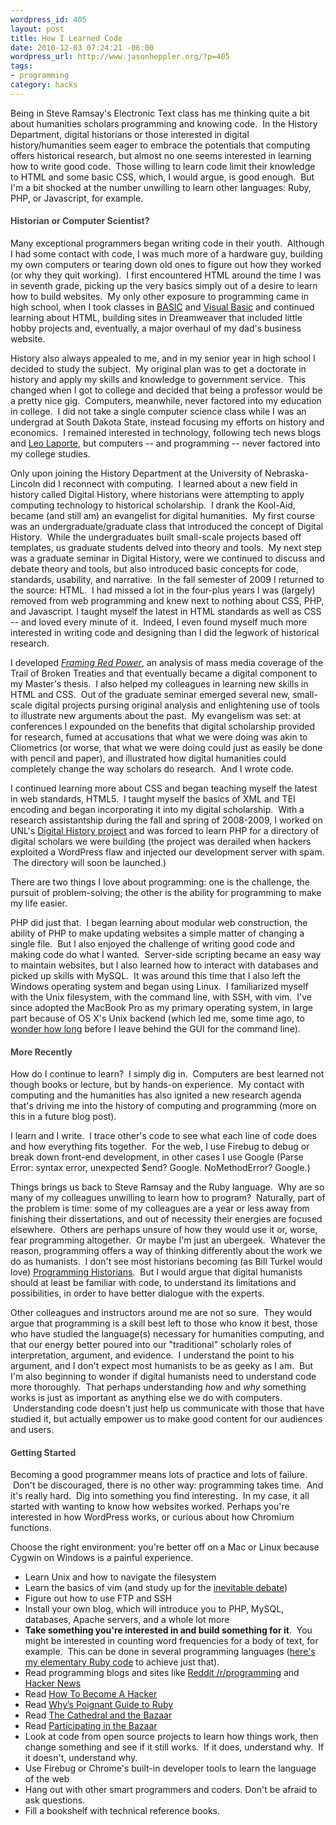 ```yaml
---
wordpress_id: 405
layout: post
title: How I Learned Code
date: 2010-12-03 07:24:21 -06:00
wordpress_url: http://www.jasonheppler.org/?p=405
tags:
- programming
category: hacks
---
```

Being in Steve Ramsay's Electronic Text class has me thinking quite a bit about humanities scholars programming and knowing code.  In the History Department, digital historians or those interested in digital history/humanities seem eager to embrace the potentials that computing offers historical research, but almost no one seems interested in learning how to write good code.  Those willing to learn code limit their knowledge to HTML and some basic CSS, which, I would argue, is good enough.  But I'm a bit shocked at the number unwilling to learn other languages: Ruby, PHP, or Javascript, for example.  <!--more-->

<h4><span style="color: #444444;">Historian or Computer Scientist?</span></h4>
Many exceptional programmers began writing code in their youth.  Although I had some contact with code, I was much more of a hardware guy, building my own computers or tearing down old ones to figure out how they worked (or why they quit working).  I first encountered HTML around the time I was in seventh grade, picking up the very basics simply out of a desire to learn how to build websites.  My only other exposure to programming came in high school, when I took classes in <a href="http://en.wikipedia.org/wiki/BASIC">BASIC</a> and <a href="http://en.wikipedia.org/wiki/Visual_basic">Visual Basic</a> and continued learning about HTML, building sites in Dreamweaver that included little hobby projects and, eventually, a major overhaul of my dad's business website.

History also always appealed to me, and in my senior year in high school I decided to study the subject.  My original plan was to get a doctorate in history and apply my skills and knowledge to government service.  This changed when I got to college and decided that being a professor would be a pretty nice gig.  Computers, meanwhile, never factored into my education in college.  I did not take a single computer science class while I was an undergrad at South Dakota State, instead focusing my efforts on history and economics.  I remained interested in technology, following tech news blogs and <a href="http://twit.tv/">Leo Laporte</a>, but computers -- and programming -- never factored into my college studies.

Only upon joining the History Department at the University of Nebraska-Lincoln did I reconnect with computing.  I learned about a new field in history called Digital History, where historians were attempting to apply computing technology to historical scholarship.  I drank the Kool-Aid, became (and still am) an evangelist for digital humanities.  My first course was an undergraduate/graduate class that introduced the concept of Digital History.  While the undergraduates built small-scale projects based off templates, us graduate students delved into theory and tools.  My next step was a graduate seminar in Digital History, were we continued to discuss and debate theory and tools, but also introduced basic concepts for code, standards, usability, and narrative.  In the fall semester of 2009 I returned to the source: HTML.  I had missed a lot in the four-plus years I was (largely) removed from web programming and knew next to nothing about CSS, PHP, and Javascript<em>.</em> I taught myself the latest in HTML standards as well as CSS -- and loved every minute of it.  Indeed, I even found myself much more interested in writing code and designing than I did the legwork of historical research.

I developed <em><a href="http://www.framingredpower.org">Framing Red Power</a></em>, an analysis of mass media coverage of the Trail of Broken Treaties and that eventually became a digital component to my Master's thesis.  I also helped my colleagues in learning new skills in HTML and CSS.  Out of the graduate seminar emerged several new, small-scale digital projects pursing original analysis and enlightening use of tools to illustrate new arguments about the past.  My evangelism was set: at conferences I expounded on the benefits that digital scholarship provided for research, fumed at accusations that what we were doing was akin to Cliometrics (or worse, that what we were doing could just as easily be done with pencil and paper), and illustrated how digital humanities could completely change the way scholars do research.  And I wrote code.

I continued learning more about CSS and began teaching myself the latest in web standards, HTML5.  I taught myself the basics of XML and TEI encoding and began incorporating it into my digital scholarship.  With a research assistantship during the fall and spring of 2008-2009, I worked on UNL's <a href="http://digitalhistory.unl.edu/">Digital History project</a> and was forced to learn PHP for a directory of digital scholars we were building (the project was derailed when hackers exploited a WordPress flaw and injected our development server with spam.  The directory will soon be launched.)

There are two things I love about programming: one is the challenge, the pursuit of problem-solving; the other is the ability for programming to make my life easier.

PHP did just that.  I began learning about modular web construction, the ability of PHP to make updating websites a simple matter of changing a single file.  But I also enjoyed the challenge of writing good code and making code do what I wanted.  Server-side scripting became an easy way to maintain websites, but I also learned how to interact with databases and picked up skills with MySQL.  It was around this time that I also left the Windows operating system and began using Linux.  I familiarized myself with the Unix filesystem, with the command line, with SSH, with vim.  I've since adopted the MacBook Pro as my primary operating system, in large part because of OS X's Unix backend (which led me, some time ago, to <a href="http://twitter.com/#!/jaheppler/status/24679139192">wonder how long</a> before I leave behind the GUI for the command line).
<h4><span style="color: #444444;">More Recently</span></h4>
How do I continue to learn?  I simply dig in.  Computers are best learned not though books or lecture, but by hands-on experience.  My contact with computing and the humanities has also ignited a new research agenda that's driving me into the history of computing and programming (more on this in a future blog post).

I learn and I write.  I trace other's code to see what each line of code does and how everything fits together.  For the web, I use Firebug to debug or break down front-end development, in other cases I use Google (Parse Error: syntax error, unexpected $end? Google. NoMethodError? Google.)

Things brings us back to Steve Ramsay and the Ruby language.  Why are so many of my colleagues unwilling to learn how to program?  Naturally, part of the problem is time: some of my colleagues are a year or less away from finishing their dissertations, and out of necessity their energies are focused elsewhere.  Others are perhaps unsure of how they would use it or, worse, fear programming altogether.  Or maybe I'm just an ubergeek.  Whatever the reason, programming offers a way of thinking differently about the work we do as humanists.  I don't see most historians becoming (as Bill Turkel would love) <a href="http://niche-canada.org/programming-historian">Programming Historians</a>.  But I would argue that digital humanists should at least be familiar with code, to understand its limitations and possibilities, in order to have better dialogue with the experts.

Other colleagues and instructors around me are not so sure.  They would argue that programming is a skill best left to those who know it best, those who have studied the language(s) necessary for humanities computing, and that our energy better poured into our "traditional" scholarly roles of interpretation, argument, and evidence.  I understand the point to his argument, and I don't expect most humanists to be as geeky as I am.  But I'm also beginning to wonder if digital humanists need to understand code more thoroughly.  That perhaps understanding <em>how</em> and <em>why</em> something works is just as important as anything else we do with computers.  Understanding code doesn't just help us communicate with those that have studied it, but actually empower us to make good content for our audiences and users.
<h4><span style="color: #444444;">Getting Started</span></h4>
Becoming a good programmer means lots of practice and lots of failure.  Don't be discouraged, there is no other way: programming takes time.  And it's really hard.  Dig into something you find interesting.  In my case, it all started with wanting to know how websites worked. Perhaps you're interested in how WordPress works, or curious about how Chromium functions.

Choose the right environment: you're better off on a Mac or Linux because Cygwin on Windows is a painful experience.
<ul>
	<li>Learn Unix and how to navigate the filesystem</li>
	<li>Learn the basics of vim (and study up for the <a href="http://xkcd.com/378/">inevitable debate</a>)</li>
	<li>Figure out how to use FTP and SSH</li>
	<li>Install your own blog, which will introduce you to PHP, MySQL, databases, Apache servers, and a whole lot more</li>
	<li><strong>Take something you're interested in and build something for it</strong>.  You might be interested in counting word frequencies for a body of text, for example.  This can be done in several programming languages (<a href="http://www.jasonheppler.org/2010/11/28/freqr-a-command-line-word-frequency-generator/">here's my elementary Ruby code</a> to achieve just that).</li>
	<li>Read programming blogs and sites like <a href="http://www.reddit.com/r/programming/">Reddit /r/programming</a> and <a href="http://news.ycombinator.com/">Hacker News</a></li>
	<li>Read <a href="http://www.catb.org/~esr/faqs/hacker-howto.html">How To Become A Hacker</a></li>
	<li>Read <a href="http://poignantguide.net/ruby/chapter-1.html">Why’s Poignant Guide to Ruby</a></li>
	<li>Read <a href="http://www.catb.org/~esr/writings/cathedral-bazaar/cathedral-bazaar/">The Cathedral and the Bazaar</a></li>
	<li>Read <a href="http://clioweb.org/2010/06/10/participating-in-the-bazaar-sharing-code-in-the-digital-humanities/">Participating in the Bazaar</a></li>
	<li>Look at code from open source projects to learn how things work, then change something and see if it still works.  If it does, understand why.  If it doesn't, understand why.</li>
	<li>Use Firebug or Chrome's built-in developer tools to learn the language of the web</li>
	<li>Hang out with other smart programmers and coders. Don't be afraid to ask questions.</li>
	<li>Fill a bookshelf with technical reference books.</li>
</ul>
